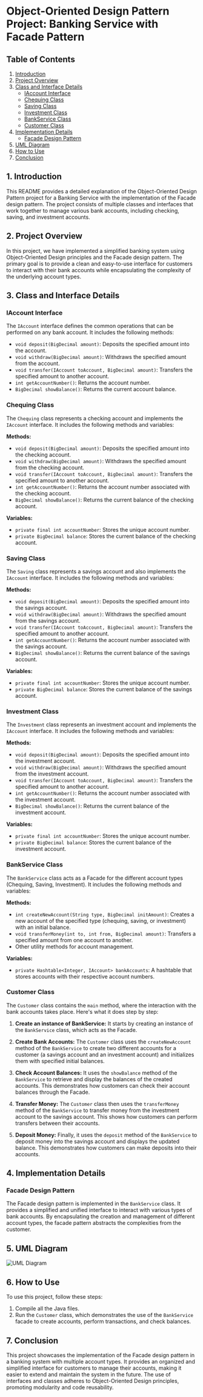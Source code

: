 # Object-Oriented Design Pattern Project: Banking Service with Facade Pattern

## Table of Contents
1. [Introduction](#introduction)
2. [Project Overview](#project-overview)
3. [Class and Interface Details](#class-and-interface-details)
    - [IAccount Interface](#iaccount-interface)
    - [Chequing Class](#chequing-class)
    - [Saving Class](#saving-class)
    - [Investment Class](#investment-class)
    - [BankService Class](#bankservice-class)
    - [Customer Class](#customer-class)
4. [Implementation Details](#implementation-details)
    - [Facade Design Pattern](#facade-design-pattern)
5. [UML Diagram](#uml-diagram)
6. [How to Use](#how-to-use)
7. [Conclusion](#conclusion)

## 1. Introduction <a name="introduction"></a>
This README provides a detailed explanation of the Object-Oriented Design Pattern project for a Banking Service with the implementation of the Facade design pattern. The project consists of multiple classes and interfaces that work together to manage various bank accounts, including checking, saving, and investment accounts.

## 2. Project Overview <a name="project-overview"></a>
In this project, we have implemented a simplified banking system using Object-Oriented Design principles and the Facade design pattern. The primary goal is to provide a clean and easy-to-use interface for customers to interact with their bank accounts while encapsulating the complexity of the underlying account types.

## 3. Class and Interface Details <a name="class-and-interface-details"></a>

### IAccount Interface <a name="iaccount-interface"></a>
The `IAccount` interface defines the common operations that can be performed on any bank account. It includes the following methods:

- `void deposit(BigDecimal amount)`: Deposits the specified amount into the account.
- `void withdraw(BigDecimal amount)`: Withdraws the specified amount from the account.
- `void transfer(IAccount toAccount, BigDecimal amount)`: Transfers the specified amount to another account.
- `int getAccountNumber()`: Returns the account number.
- `BigDecimal showBalance()`: Returns the current account balance.

### Chequing Class <a name="chequing-class"></a>
The `Chequing` class represents a checking account and implements the `IAccount` interface. It includes the following methods and variables:

**Methods:**
- `void deposit(BigDecimal amount)`: Deposits the specified amount into the checking account.
- `void withdraw(BigDecimal amount)`: Withdraws the specified amount from the checking account.
- `void transfer(IAccount toAccount, BigDecimal amount)`: Transfers the specified amount to another account.
- `int getAccountNumber()`: Returns the account number associated with the checking account.
- `BigDecimal showBalance()`: Returns the current balance of the checking account.

**Variables:**
- `private final int accountNumber`: Stores the unique account number.
- `private BigDecimal balance`: Stores the current balance of the checking account.

### Saving Class <a name="saving-class"></a>
The `Saving` class represents a savings account and also implements the `IAccount` interface. It includes the following methods and variables:

**Methods:**
- `void deposit(BigDecimal amount)`: Deposits the specified amount into the savings account.
- `void withdraw(BigDecimal amount)`: Withdraws the specified amount from the savings account.
- `void transfer(IAccount toAccount, BigDecimal amount)`: Transfers the specified amount to another account.
- `int getAccountNumber()`: Returns the account number associated with the savings account.
- `BigDecimal showBalance()`: Returns the current balance of the savings account.

**Variables:**
- `private final int accountNumber`: Stores the unique account number.
- `private BigDecimal balance`: Stores the current balance of the savings account.

### Investment Class <a name="investment-class"></a>
The `Investment` class represents an investment account and implements the `IAccount` interface. It includes the following methods and variables:

**Methods:**
- `void deposit(BigDecimal amount)`: Deposits the specified amount into the investment account.
- `void withdraw(BigDecimal amount)`: Withdraws the specified amount from the investment account.
- `void transfer(IAccount toAccount, BigDecimal amount)`: Transfers the specified amount to another account.
- `int getAccountNumber()`: Returns the account number associated with the investment account.
- `BigDecimal showBalance()`: Returns the current balance of the investment account.

**Variables:**
- `private final int accountNumber`: Stores the unique account number.
- `private BigDecimal balance`: Stores the current balance of the investment account.

### BankService Class <a name="bankservice-class"></a>
The `BankService` class acts as a Facade for the different account types (Chequing, Saving, Investment). It includes the following methods and variables:

**Methods:**
- `int createNewAccount(String type, BigDecimal initAmount)`: Creates a new account of the specified type (chequing, saving, or investment) with an initial balance.
- `void transferMoney(int to, int from, BigDecimal amount)`: Transfers a specified amount from one account to another.
- Other utility methods for account management.

**Variables:**
- `private Hashtable<Integer, IAccount> bankAccounts`: A hashtable that stores accounts with their respective account numbers.

### Customer Class <a name="customer-class"></a>
The `Customer` class contains the `main` method, where the interaction with the bank accounts takes place. Here's what it does step by step:

1. **Create an instance of BankService:** It starts by creating an instance of the `BankService` class, which acts as the Facade.

2. **Create Bank Accounts:** The `Customer` class uses the `createNewAccount` method of the `BankService` to create two different accounts for a customer (a savings account and an investment account) and initializes them with specified initial balances.

3. **Check Account Balances:** It uses the `showBalance` method of the `BankService` to retrieve and display the balances of the created accounts. This demonstrates how customers can check their account balances through the Facade.

4. **Transfer Money:** The `Customer` class then uses the `transferMoney` method of the `BankService` to transfer money from the investment account to the savings account. This shows how customers can perform transfers between their accounts.

5. **Deposit Money:** Finally, it uses the `deposit` method of the `BankService` to deposit money into the savings account and displays the updated balance. This demonstrates how customers can make deposits into their accounts.

## 4. Implementation Details <a name="implementation-details"></a>

### Facade Design Pattern <a name="facade-design-pattern"></a>
The Facade design pattern is implemented in the `BankService` class. It provides a simplified and unified interface to interact with various types of bank accounts. By encapsulating the creation and management of different account types, the facade pattern abstracts the complexities from the customer.


## 5. UML Diagram <a name= "uml-diagram"></a>
![UML Diagram](uml-diagram.png)

## 6. How to Use <a name="how-to-use"></a>
To use this project, follow these steps:
1. Compile all the Java files.
2. Run the `Customer` class, which demonstrates the use of the `BankService` facade to create accounts, perform transactions, and check balances.

## 7. Conclusion <a name="conclusion"></a>
This project showcases the implementation of the Facade design pattern in a banking system with multiple account types. It provides an organized and simplified interface for customers to manage their accounts, making it easier to extend and maintain the system in the future. The use of interfaces and classes adheres to Object-Oriented Design principles, promoting modularity and code reusability.
